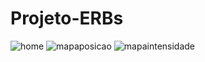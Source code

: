 # Projeto-ERBs

![home](https://cloud.githubusercontent.com/assets/12620097/24865459/af6a0b06-1ddd-11e7-8e40-c055a4977789.png)
![mapaposicao](https://cloud.githubusercontent.com/assets/12620097/24865457/af64ddd4-1ddd-11e7-89d4-7fb4cc287fd3.png)
![mapaintensidade](https://cloud.githubusercontent.com/assets/12620097/24865456/af62ecd6-1ddd-11e7-8318-5dae3b8ec9ad.png)
